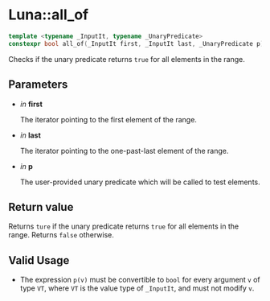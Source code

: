 # Luna::all_of

```c++
template <typename _InputIt, typename _UnaryPredicate>
constexpr bool all_of(_InputIt first, _InputIt last, _UnaryPredicate p)
```

Checks if the unary predicate returns `true` for all elements in the range. 



## Parameters
* *in* **first**

    The iterator pointing to the first element of the range. 

* *in* **last**

    The iterator pointing to the one-past-last element of the range. 

* *in* **p**

    The user-provided unary predicate which will be called to test elements. 

## Return value
Returns `ture` if the unary predicate returns `true` for all elements in the range. Returns `false` otherwise. 

## Valid Usage
* The expression `p(v)` must be convertible to `bool` for every argument `v` of type `VT`, where `VT` is the value type of `_InputIt`, and must not modify `v`. 

